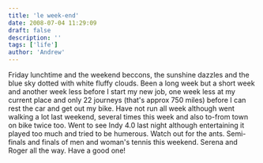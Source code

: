 ```yaml
---
title: 'le week-end'
date: 2008-07-04 11:29:09
draft: false
description: ''
tags: ['life']
author: 'Andrew'
---
```


Friday lunchtime and the weekend beccons, the sunshine dazzles and the blue sky dotted with white fluffy clouds. Been a long week but a short week and another week less before I start my new job, one week less at my current place and only 22 journeys (that's approx 750 miles) before I can rest the car and get out my bike. Have not run all week although went walking a lot last weekend, several times this week and also to-from town on bike twice too. Went to see Indy 4.0 last night although entertaining it played too much and tried to be humerous. Watch out for the ants. Semi-finals and finals of men and woman's tennis this weekend. Serena and Roger all the way. Have a good one!
